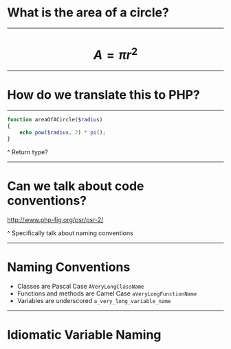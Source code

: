 # What is the area of a circle?

----

# $$ A=\pi r^2 $$

----

# How do we translate this to PHP?

----

```php
function areaOfACircle($radius)
{
    echo pow($radius, 2) * pi();
}
```
^ Return type?

----

# Can we talk about code conventions?

http://www.php-fig.org/psr/psr-2/

^ Specifically talk about naming conventions

----

# Naming Conventions

- Classes are Pascal Case `AVeryLongClassName`
- Functions and methods are Camel Case `aVeryLongFunctionName`
- Variables are underscored `a_very_long_variable_name`

----

# Idiomatic Variable Naming
